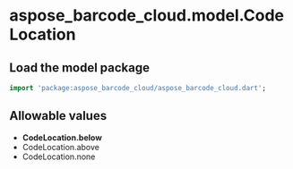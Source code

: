 # aspose_barcode_cloud.model.CodeLocation

## Load the model package

```dart
import 'package:aspose_barcode_cloud/aspose_barcode_cloud.dart';
```
## Allowable values

* **CodeLocation.below**
* CodeLocation.above
* CodeLocation.none

